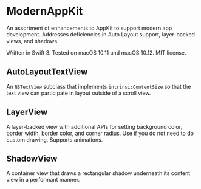 # ModernAppKit
An assortment of enhancements to AppKit to support modern app development. Addresses deficiencies in Auto Layout support, layer-backed views, and shadows.

Written in Swift 3. Tested on macOS 10.11 and macOS 10.12. MIT license.

## AutoLayoutTextView
An `NSTextView` subclass that implements `intrinsicContentSize` so that the text view can participate in layout outside of a scroll view.

## LayerView
A layer-backed view with additional APIs for setting background color, border width, border color, and corner radius. Use if you do not need to do custom drawing. Supports animations.

## ShadowView
A container view that draws a rectangular shadow underneath its content view in a performant manner.